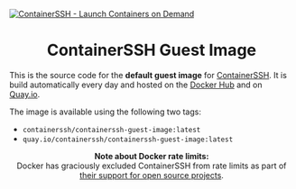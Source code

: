 [![ContainerSSH - Launch Containers on Demand](https://containerssh.github.io/images/logo-for-embedding.svg)](https://containerssh.io/)

<!--suppress HtmlDeprecatedAttribute -->
<h1 align="center">ContainerSSH Guest Image</h1>

This is the source code for the **default guest image** for [ContainerSSH](https://containerssh.io). It is build automatically every day and hosted on the [Docker Hub](https://hub.docker.com/u/containerssh) and on [Quay.io](https://quay.io/organization/containerssh).

The image is available using the following two tags:

- `containerssh/containerssh-guest-image:latest`
- `quay.io/containerssh/containerssh-guest-image:latest`

<p align="center"><strong>Note about Docker rate limits:</strong><br /> Docker has graciously excluded ContainerSSH from rate limits as part of <a href="https://www.docker.com/blog/expanded-support-for-open-source-software-projects/">their support for open source projects</a>.</p>
